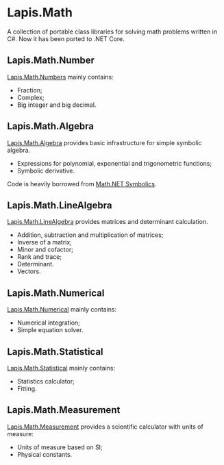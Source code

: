 # Lapis.Math
A collection of portable class libraries for solving math problems written in C#. Now it has been ported to .NET Core.

## Lapis.Math.Number
[Lapis.Math.Numbers](src/Lapis.Math.Numbers) mainly contains:
- Fraction;
- Complex;
- Big integer and big decimal.

## Lapis.Math.Algebra
[Lapis.Math.Algebra](src/Lapis.Math.Algebra) provides basic infrastructure for simple symbolic algebra.
- Expressions for polynomial, exponential and trigonometric functions;
- Symbolic derivative.

Code is heavily borrowed from [Math.NET Symbolics](https://github.com/mathnet/mathnet-symbolics).

## Lapis.Math.LineAlgebra
[Lapis.Math.LineAlgebra](src/Lapis.Math.LineAlgebra) provides matrices and determinant calculation.
- Addition, subtraction and multiplication of matrices;
- Inverse of a matrix;
- Minor and cofactor;
- Rank and trace;
- Determinant.
- Vectors.

## Lapis.Math.Numerical
[Lapis.Math.Numerical](src/Lapis.Math.Numerical) mainly contains:
- Numerical integration;
- Simple equation solver.

## Lapis.Math.Statistical
[Lapis.Math.Statistical](src/Lapis.Math.Statistical) mainly contains:
- Statistics calculator;
- Fitting.

## Lapis.Math.Measurement
[Lapis.Math.Measurement](src/Lapis.Math.Measurement) provides a scientific calculator with units of measure:
- Units of measure based on SI;
- Physical constants.
